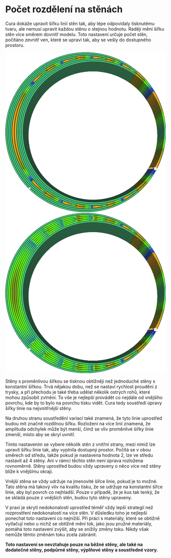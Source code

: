 Počet rozdělení na stěnách
====
Cura dokáže upravit šířku linií stěn tak, aby lépe odpovídaly tisknutému tvaru, ale nemusí upravit každou stěnu o stejnou hodnotu. Raději mění šířku stěn více směrem dovnitř modelu. Toto nastavení určuje počet stěn, počítáno zevnitř ven, které se upraví tak, aby se vešly do dostupného prostoru.

![Koncentrované uprostřed, s velkými rozdíly v šířce linií](../../../articles/images/wall_distribution_count_1.png)
![Rozprostřené přes mnoho stěn](../../../articles/images/wall_distribution_count_5.png)

Stěny s proměnlivou šířkou se tisknou obtížněji než jednoduché stěny s konstantní šířkou. Trvá nějakou dobu, než se nastaví rychlost proudění z trysky, a při přechodu je také třeba udělat několik ostrých rohů, které mohou způsobit zvlnění. To vše je nejlepší provádět co nejdále od vnějšího povrchu, kde by to bylo na povrchu tisku vidět. Cura tedy soustředí úpravy šířky linie na nejvnitřnější stěny.

Na druhou stranu soustředění variací také znamená, že tyto linie uprostřed budou mít značně rozdílnou šířku. Rozložení na více linií znamená, že amplituda odchylek může být menší, čímž se vliv proměnlivé šířky linie zmenší, místo aby se skryl uvnitř.

Tímto nastavením se vybere několik stěn z vnitřní strany, mezi nimiž lze upravit šířku linie tak, aby vyplnila dostupný prostor. Počítá se v obou směrech od středu, takže pokud je nastavena hodnota 2, lze ve středu nastavit až 4 stěny. Ani v rámci těchto stěn není úprava rozložena rovnoměrně. Stěny uprostřed budou vždy upraveny o něco více než stěny blíže k vnějšímu okraji.

Vnější stěna se vždy udržuje na jmenovité šířce linie, pokud je to možné. Tato stěna má takový vliv na kvalitu tisku, že se udržuje na konstantní šířce linie, aby byl povrch co nejhladší. Pouze v případě, že je kus tak tenký, že se skládá pouze z vnějších stěn, budou tyto stěny upraveny.

V praxi je skrytí nedokonalostí uprostřed téměř vždy lepší strategií než rozprostření nedokonalostí na více stěn. V důsledku toho je nejlepší ponechat toto nastavení co nejnižší. Při práci s materiály, které se obtížně vytlačují nebo u nichž se obtížně mění tok, jako jsou pružné materiály, pomáhá toto nastavení zvýšit, aby se snížily změny toku. Nikdy však nemůže těmto změnám toku zcela zabránit.

**Toto nastavení se nevztahuje pouze na běžné stěny, ale také na dodatečné stěny, podpůrné stěny, výplňové stěny a soustředné vzory.**